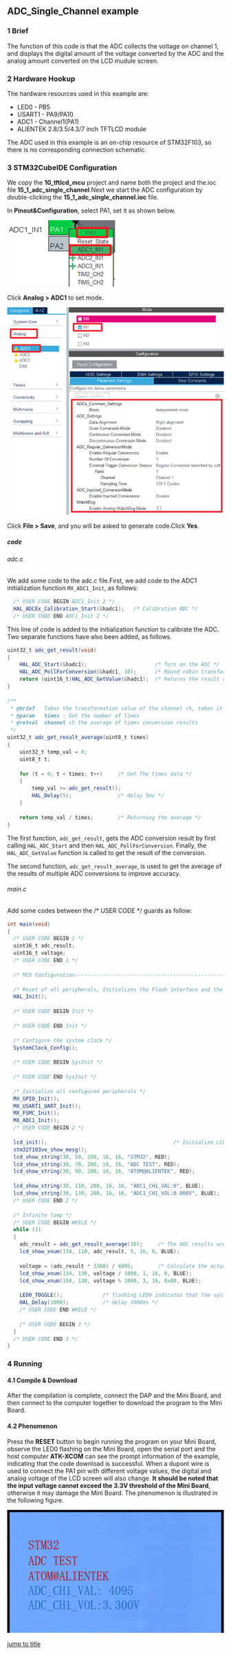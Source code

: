 ## ADC_Single_Channel example<a name="brief"></a>

### 1 Brief
The function of this code is that the ADC collects the voltage on channel 1, and displays the digital amount of the voltage converted by the ADC and the analog amount converted on the LCD mudule screen.
### 2 Hardware Hookup
The hardware resources used in this example are:
+ LED0 - PB5
+ USART1 - PA9/PA10
+ ADC1 - Channel1(PA1)
+ ALIENTEK  2.8/3.5/4.3/7 inch TFTLCD module

The ADC used in this example is an on-chip resource of STM32F103, so there is no corresponding connection schematic.

### 3 STM32CubeIDE Configuration

We copy the **10_tftlcd_mcu** project and name both the project and the.ioc file **15_1_adc_single_channel**.Next we start the ADC configuration by double-clicking the **15_1_adc_single_channel.ioc** file.

In **Pinout&Configuration**, select PA1, set it as shown below.

<img src="../../1_docs/3_figures/15_1_adc_single_channel/01_pin.png">

Click **Analog > ADC1** to set mode.

<img src="../../1_docs/3_figures/15_1_adc_single_channel/02_config.png">

Click **File > Save**, and you will be asked to generate code.Click **Yes**.

##### code
###### adc.c
We add some code to the adc.c file.First, we add code to the ADC1 initialization function ``MX_ADC1_Init``, as follows:
```c#
  /* USER CODE BEGIN ADC1_Init 2 */
  HAL_ADCEx_Calibration_Start(&hadc1);   /* Calibration ADC */
  /* USER CODE END ADC1_Init 2 */
```
This line of code is added to the initialization function to calibrate the ADC.
Two separate functions have also been added, as follows.
```c#
uint32_t adc_get_result(void)
{
    HAL_ADC_Start(&hadc1);                      /* Turn on the ADC */
    HAL_ADC_PollForConversion(&hadc1, 10);      /* Round robin transformation */
    return (uint16_t)HAL_ADC_GetValue(&hadc1);  /* Returns the result of the last ADC1 rule group transformation */
}

/**
 * @brief   Takes the transformation value of the channel ch, takes it times, and averages it
 * @param   times : Get the number of times
 * @retval  channel ch the average of times conversion results
 */
uint32_t adc_get_result_average(uint8_t times)
{
    uint32_t temp_val = 0;
    uint8_t t;

    for (t = 0; t < times; t++)     /* Get The times data */
    {
        temp_val += adc_get_result();
        HAL_Delay(5);               /* delay 5ms */
    }

    return temp_val / times;        /* Returning the average */
}
```
The first function, ``adc_get_result``, gets the ADC conversion result by first calling ``HAL_ADC_Start`` and then ``HAL_ADC_PollForConversion``. Finally, the ``HAL_ADC_GetValue`` function is called to get the result of the conversion.

The second function, ``adc_get_result_average``, is used to get the average of the results of multiple ADC conversions to improve accuracy.

###### main.c
Add some codes between the /* USER CODE */ guards as follow:
```c#
int main(void)
{
  /* USER CODE BEGIN 1 */
  uint16_t adc_result;
  uint16_t voltage;
  /* USER CODE END 1 */

  /* MCU Configuration--------------------------------------------------------*/

  /* Reset of all peripherals, Initializes the Flash interface and the Systick. */
  HAL_Init();

  /* USER CODE BEGIN Init */

  /* USER CODE END Init */

  /* Configure the system clock */
  SystemClock_Config();

  /* USER CODE BEGIN SysInit */

  /* USER CODE END SysInit */

  /* Initialize all configured peripherals */
  MX_GPIO_Init();
  MX_USART1_UART_Init();
  MX_FSMC_Init();
  MX_ADC1_Init();
  /* USER CODE BEGIN 2 */

  lcd_init();                                         /* Initialize LCD */
  stm32f103ve_show_mesg();
  lcd_show_string(30, 50, 200, 16, 16, "STM32", RED);
  lcd_show_string(30, 70, 200, 16, 16, "ADC TEST", RED);
  lcd_show_string(30, 90, 200, 16, 16, "ATOM@ALIENTEK", RED);

  lcd_show_string(30, 110, 200, 16, 16, "ADC1_CH1_VAL:0", BLUE);
  lcd_show_string(30, 130, 200, 16, 16, "ADC1_CH1_VOL:0.000V", BLUE);
  /* USER CODE END 2 */

  /* Infinite loop */
  /* USER CODE BEGIN WHILE */
  while (1)
  {
    adc_result = adc_get_result_average(10);     /* The ADC results are obtained by mean filtering */
    lcd_show_xnum(134, 110, adc_result, 5, 16, 0, BLUE);

    voltage = (adc_result * 3300) / 4095;        /* Calculate the actual voltage value (1000 times larger) */
    lcd_show_xnum(134, 130, voltage / 1000, 1, 16, 0, BLUE);
    lcd_show_xnum(150, 130, voltage % 1000, 3, 16, 0x80, BLUE);

    LED0_TOGGLE();             /* flashing LED0 indicates that the system is running */
    HAL_Delay(1000);           /* delay 1000ms */
    /* USER CODE END WHILE */

    /* USER CODE BEGIN 3 */
  }
  /* USER CODE END 3 */
}
```

### 4 Running
#### 4.1 Compile & Download
After the compilation is complete, connect the DAP and the Mini Board, and then connect to the computer together to download the program to the Mini Board.
#### 4.2 Phenomenon
Press the **RESET** button to begin running the program on your Mini Board, observe the LED0 flashing on the Mini Board, open the serial port and the host computer **ATK-XCOM** can see the prompt information of the example, indicating that the code download is successful. When a dupont wire is used to connect the PA1 pin with different voltage values, the digital and analog voltage of the LCD screen will also change. **It should be noted that the input voltage cannot exceed the 3.3V threshold of the Mini Board**, otherwise it may damage the Mini Board. The phenomenon is illustrated in the following figure.

<img src="../../1_docs/3_figures/15_1_adc_single_channel/03_lcd.png">

[jump to title](#brief)